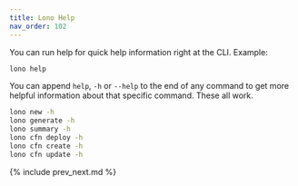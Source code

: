 ```yaml
---
title: Lono Help
nav_order: 102
---
```


You can run help for quick help information right at the CLI.  Example:

```sh
lono help
```

You can append `help`, `-h` or `--help` to the end of any command to get more helpful information about that specific command.  These all work.

```sh
lono new -h
lono generate -h
lono summary -h
lono cfn deploy -h
lono cfn create -h
lono cfn update -h
```

{% include prev_next.md %}
